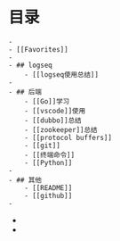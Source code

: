 # 目录
	-
	- [[Favorites]]
	-
	- ## logseq
		- [[logseq使用总结]]
	-
	- ## 后端
		- [[Go]]学习
		- [[vscode]]使用
		- [[dubbo]]总结
		- [[zookeeper]]总结
		- [[protocol buffers]]
		- [[git]]
		- [[终端命令]]
		- [[Python]]
	-
	- ## 其他
		- [[README]]
		- [[github]]
	-
-
-